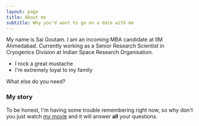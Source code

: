 ```yaml
---
layout: page
title: About me
subtitle: Why you'd want to go on a date with me
---
```


My name is Sai Goutam. I am an incoming MBA candidate at IIM Ahmedabad. Currently working as a Senior Research Scientist in Cryogenics Division at Indian Space Research Organisation.

- I rock a great mustache
- I'm extremely loyal to my family

What else do you need?

### My story

To be honest, I'm having some trouble remembering right now, so why don't you just watch [my movie](https://en.wikipedia.org/wiki/The_Princess_Bride_%28film%29) and it will answer **all** your questions.
